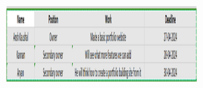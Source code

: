 

<html>
  <head>
    <body>
      <img src = team.png width = 2000px height = 200px>
    </body>
  </head>
</html>
